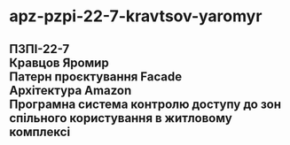 # apz-pzpi-22-7-kravtsov-yaromyr  
ПЗПІ-22-7  
Кравцов Яромир  
Патерн проєктування Facade  
Архітектура Amazon  
Програмна система контролю доступу до зон спільного користування в житловому комплексі  
---
